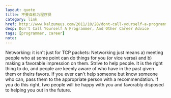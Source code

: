 ```yaml
---
layout: quote
title: 不要自称为程序员
category: link
href: http://www.kalzumeus.com/2011/10/28/dont-call-yourself-a-programmer/
desp: Don't Call Yourself A Programmer, And Other Career Advice
tags: [programmer, career]
note: 
---
```


Networking: it isn't just for TCP packets: Networking just means a) meeting people who at some point can do things for you (or vice versa) and b) making a favorable impression on them. Strive to help people. It is the right thing to do, and people are keenly aware of who have in the past given them or theirs favors. If you ever can't help someone but know someone who can, pass them to the appropriate person with a recommendation.  If you do this right, two people will be happy with you and favorably disposed to helping you out in the future.



